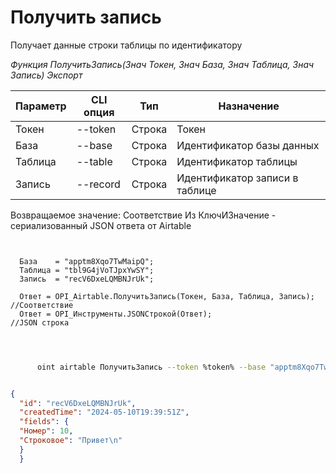 ﻿---
sidebar_position: 2
---

# Получить запись
 Получает данные строки таблицы по идентификатору


*Функция ПолучитьЗапись(Знач Токен, Знач База, Знач Таблица, Знач Запись) Экспорт*

  | Параметр | CLI опция | Тип | Назначение |
  |-|-|-|-|
  | Токен | --token | Строка | Токен |
  | База | --base | Строка | Идентификатор базы данных |
  | Таблица | --table | Строка | Идентификатор таблицы |
  | Запись | --record | Строка | Идентификатор записи в таблице |

  
  Возвращаемое значение:   Соответствие Из КлючИЗначение - сериализованный JSON ответа от Airtable

```bsl title="Пример кода"
	
  
  База    = "apptm8Xqo7TwMaipQ";
  Таблица = "tbl9G4jVoTJpxYwSY";
  Запись  = "recV6DxeLQMBNJrUk";
  
  Ответ = OPI_Airtable.ПолучитьЗапись(Токен, База, Таблица, Запись); //Соответствие
  Ответ = OPI_Инструменты.JSONСтрокой(Ответ);                        //JSON строка
  
	
```

```sh title="Пример команды CLI"
    
      oint airtable ПолучитьЗапись --token %token% --base "apptm8Xqo7TwMaipQ" --table "tbl9G4jVoTJpxYwSY" --record "recV6DxeLQMBNJrUk"

```


```json title="Результат"

{
  "id": "recV6DxeLQMBNJrUk",
  "createdTime": "2024-05-10T19:39:51Z",
  "fields": {
  "Номер": 10,
  "Строковое": "Привет\n"
  }
  }

```
